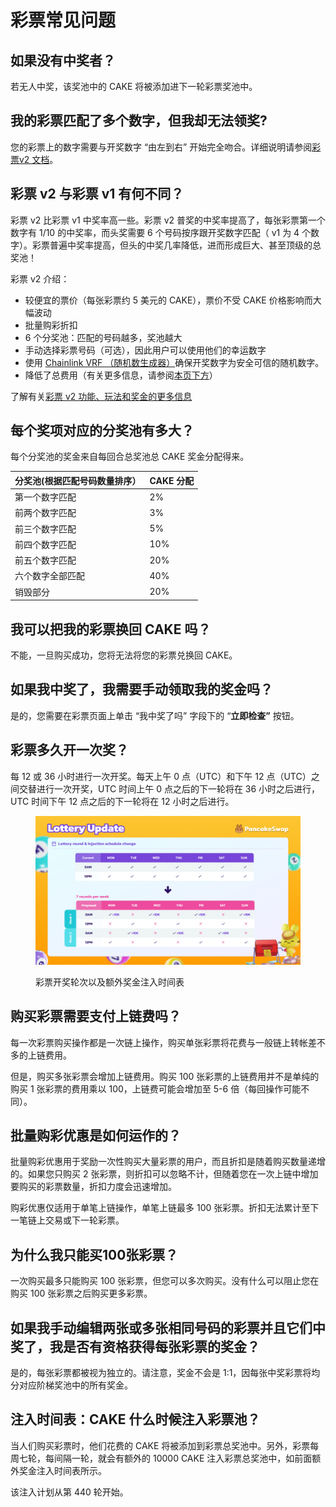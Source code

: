 # 彩票常见问题

## 如果没有中奖者？&#x20;

若无人中奖，该奖池中的 CAKE 将被添加进下一轮彩票奖池中。

## 我的彩票匹配了多个数字，但我却无法领奖?

&#x20;您的彩票上的数字需要与开奖数字 “由左到右” 开始完全吻合。详细说明请参阅[彩票v2 文档](../lottery.md)。

## 彩票 v2 与彩票 v1 有何不同？

彩票 v2 比彩票 v1 中奖率高一些。彩票 v2 普奖的中奖率提高了，每张彩票第一个数字有 1/10 的中奖率，而头奖需要 6 个号码按序跟开奖数字匹配（ v1 为 4 个数字）。彩票普遍中奖率提高，但头的中奖几率降低，进而形成巨大、甚至顶级的总奖池！

彩票 v2 介绍：

* 较便宜的票价（每张彩票约 5 美元的 CAKE），票价不受 CAKE 价格影响而大幅波动&#x20;
* 批量购彩折扣&#x20;
* 6 个分奖池：匹配的号码越多，奖池越大&#x20;
* 手动选择彩票号码（可选），因此用户可以使用他们的幸运数字&#x20;
* 使用 [Chainlink VRF （随机数生成器）](https://docs.chain.link/docs/vrf/v2/introduction/)确保开奖数字为安全可信的随机数字。
* 降低了总费用（有关更多信息，请参阅[本页下方](cai-piao-chang-jian-wen-ti.md#gou-mai-cai-piao-xu-yao-zhi-fu-shen-me-jiao-yi-fei-ma)）&#x20;

了解有关[彩票 v2 功能、玩法和奖金的更多信息](../lottery.md)

## 每个奖项对应的分奖池有多大？&#x20;

每个分奖池的奖金来自每回合总奖池总 CAKE 奖金分配得来。

| 分奖池(根据匹配号码数量排序） | CAKE 分配 |
| --------------- | ------- |
| 第一个数字匹配         | 2%      |
| 前两个数字匹配         | 3%      |
| 前三个数字匹配         | 5%      |
| 前四个数字匹配         | 10%     |
| 前五个数字匹配         | 20%     |
| 六个数字全部匹配        | 40%     |
| 销毁部分            | 20%     |

## 我可以把我的彩票换回 CAKE 吗？&#x20;

不能，一旦购买成功，您将无法将您的彩票兑换回 CAKE。

## 如果我中奖了，我需要手动领取我的奖金吗？

是的，您需要在彩票页面上单击 “我中奖了吗” 字段下的 “**立即检查”** 按钮。&#x20;

## 彩票多久开一次奖？&#x20;

每 12 或 36 小时进行一次开奖。每天上午 0 点（UTC）和下午 12 点（UTC）之间交替进行一次开奖，UTC 时间上午 0 点之后的下一轮将在 36 小时之后进行，UTC 时间下午 12 点之后的下一轮将在 12 小时之后进行。

<figure><img src="../../.gitbook/assets/彩票轮次变化.png" alt=""><figcaption><p>彩票开奖轮次以及额外奖金注入时间表</p></figcaption></figure>

## 购买彩票需要支付上链费吗？&#x20;

每一次彩票购买操作都是一次链上操作，购买单张彩票将花费与一般链上转帐差不多的上链费用。

但是，购买多张彩票会增加上链费用。购买 100 张彩票的上链费用并不是单纯的购买 1 张彩票的费用乘以 100，上链费可能会增加至 5-6 倍（每回操作可能不同）。

## 批量购彩优惠是如何运作的？&#x20;

批量购彩优惠用于奖励一次性购买大量彩票的用户，而且折扣是随着购买数量递增的。如果您只购买 2 张彩票，则折扣可以忽略不计，但随着您在一次上链中增加要购买的彩票数量，折扣力度会迅速增加。

购彩优惠仅适用于单笔上链操作，单笔上链最多 100 张彩票。折扣无法累计至下一笔链上交易或下一轮彩票。

## 为什么我只能买100张彩票？

&#x20;一次购买最多只能购买 100 张彩票，但您可以多次购买。没有什么可以阻止您在购买 100 张彩票之后购买更多彩票。

## 如果我手动编辑两张或多张相同号码的彩票并且它们中奖了，我是否有资格获得每张彩票的奖金？

是的，每张彩票都被视为独立的。请注意，奖金不会是 1:1，因每张中奖彩票将均分对应阶梯奖池中的所有奖金。&#x20;

## 注入时间表：CAKE 什么时候注入彩票池？&#x20;

当人们购买彩票时，他们花费的 CAKE 将被添加到彩票总奖池中。另外，彩票每周七轮，每间隔一轮，就会有额外的 10000 CAKE 注入彩票总奖池中，如前面额外奖金注入时间表所示。

该注入计划从第 440 轮开始。
